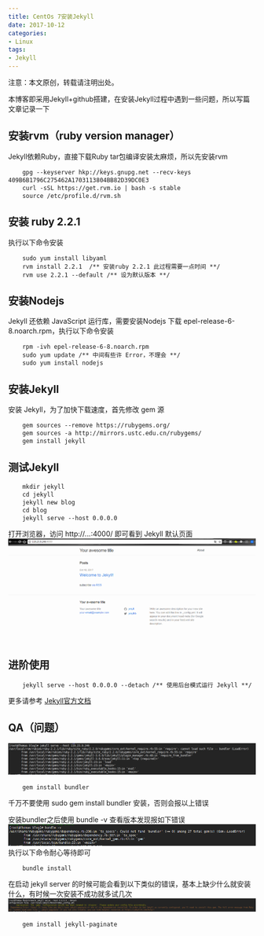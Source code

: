 ```yaml
---
title: CentOs 7安装Jekyll 
date: 2017-10-12
categories:
- Linux
tags:
- Jekyll
---
```


注意：本文原创，转载请注明出处。

本博客即采用Jekyll+github搭建，在安装Jekyll过程中遇到一些问题，所以写篇文章记录一下

<!-- more -->

## 安装rvm（ruby version manager）
Jekyll依赖Ruby，直接下载Ruby tar包编译安装太麻烦，所以先安装rvm
```she&#39;ll
    gpg --keyserver hkp://keys.gnupg.net --recv-keys 409B6B1796C275462A1703113804BB82D39DC0E3
    curl -sSL https://get.rvm.io | bash -s stable
    source /etc/profile.d/rvm.sh
```

## 安装 ruby 2.2.1
执行以下命令安装
```she&#39;ll
    sudo yum install libyaml  
    rvm install 2.2.1  /** 安装ruby 2.2.1 此过程需要一点时间 **/
    rvm use 2.2.1 --default /** 设为默认版本 **/
```

## 安装Nodejs
Jekyll 还依赖 JavaScript 运行库，需要安装Nodejs
下载 epel-release-6-8.noarch.rpm，执行以下命令安装
```she&#39;ll
    rpm -ivh epel-release-6-8.noarch.rpm
    sudo yum update /** 中间有些许 Error，不理会 **/
    sudo yum install nodejs
```

## 安装Jekyll
安装 Jekyll，为了加快下载速度，首先修改 gem 源
```she&#39;ll
    gem sources --remove https://rubygems.org/
    gem sources -a http://mirrors.ustc.edu.cn/rubygems/
    gem install jekyll
```

## 测试Jekyll
```she&#39;ll
    mkdir jekyll
    cd jekyll
    jekyll new blog
    cd blog
    jekyll serve --host 0.0.0.0
```
打开浏览器，访问 http://*.*.*.*:4000/ 即可看到 Jekyll 默认页面
![plot of chunk jekyll](/images/jekyll.png)


## 进阶使用
```she&#39;ll
    jekyll serve --host 0.0.0.0 --detach /** 使用后台模式运行 Jekyll **/
```
更多请参考 [Jekyll官方文档](http://jekyll.com.cn/docs/usage/ "Jekyll官方文档")


## QA（问题）

![plot of chunk bundler](/images/bundler.png)

```she&#39;ll
    gem install bundler
```
千万不要使用 sudo gem install bundler 安装，否则会报以上错误

安装bundler之后使用 bundle -v 查看版本发现报如下错误
![plot of chunk bundler_error](/images/bundler_error.png)
执行以下命令耐心等待即可
```she&#39;ll
    bundle install
```

在启动 jekyll server 的时候可能会看到以下类似的错误，基本上缺少什么就安装什么，有时候一次安装不成功就多试几次
![plot of chunk jekyll-paginate](/images/jekyll-paginate.png)
```she&#39;ll
    gem install jekyll-paginate
```